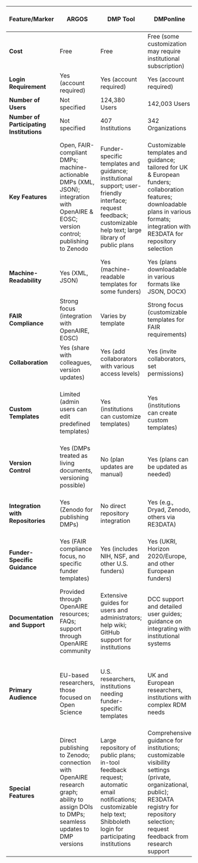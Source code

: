| **Feature/Marker**       | **ARGOS** | **DMP Tool** | **DMPonline** | **Data Stewardship Wizard (DSW)** |
|--------------------------|-----------|--------------|---------------|----------------------------------|
| **Cost**                 | Free      | Free         | Free (some customization may require institutional subscription) | Free (basic); customization requires programming skills |
| **Login Requirement**    | Yes (account required) | Yes (account required) | Yes (account required) | Yes (account required) |
| **Number of Users**      | Not specified | 124,380 Users | 142,003 Users | Not specified |
| **Number of Participating Institutions** | Not specified | 407 Institutions | 342 Organizations | Not specified |
| **Key Features**         | Open, FAIR-compliant DMPs; machine-actionable DMPs (XML, JSON); integration with OpenAIRE & EOSC; version control; publishing to Zenodo | Funder-specific templates and guidance; institutional support; user-friendly interface; request feedback; customizable help text; large library of public plans | Customizable templates and guidance; tailored for UK & European funders; collaboration features; downloadable plans in various formats; integration with RE3DATA for repository selection | Smart questionnaires; interactive data management planning; real-time collaboration; FAIR guidance & metrics; version history; extensive template customization using TDK; REST API for integrations |
| **Machine-Readability**  | Yes (XML, JSON) | Yes (machine-readable templates for some funders) | Yes (plans downloadable in various formats like JSON, DOCX) | Yes (JSON, RDF/XML) |
| **FAIR Compliance**      | Strong focus (integration with OpenAIRE, EOSC) | Varies by template | Strong focus (customizable templates for FAIR requirements) | Strong focus (FAIR metrics and evaluation, automated guidance on FAIR principles) |
| **Collaboration**        | Yes (share with colleagues, version updates) | Yes (add collaborators with various access levels) | Yes (invite collaborators, set permissions) | Yes (real-time collaboration, version control, comments and notes) |
| **Custom Templates**     | Limited (admin users can edit predefined templates) | Yes (institutions can customize templates) | Yes (institutions can create custom templates) | Yes (extensive customization through Template Development Kit and Knowledge Models) |
| **Version Control**      | Yes (DMPs treated as living documents, versioning possible) | No (plan updates are manual) | Yes (plans can be updated as needed) | Yes (every change is recorded with version history, can create snapshots) |
| **Integration with Repositories** | Yes (Zenodo for publishing DMPs) | No direct repository integration | Yes (e.g., Dryad, Zenodo, others via RE3DATA) | Yes (supports submission to external services, RDF export for interoperability) |
| **Funder-Specific Guidance** | Yes (FAIR compliance focus, no specific funder templates) | Yes (includes NIH, NSF, and other U.S. funders) | Yes (UKRI, Horizon 2020/Europe, and other European funders) | Yes (Horizon Europe, Horizon 2020, Science Europe) |
| **Documentation and Support** | Provided through OpenAIRE resources; FAQs; support through OpenAIRE community | Extensive guides for users and administrators; help wiki; GitHub support for institutions | DCC support and detailed user guides; guidance on integrating with institutional systems | Detailed API documentation; training materials for custom templates; video tutorials for Template Development Kit |
| **Primary Audience**     | EU-based researchers, those focused on Open Science | U.S. researchers, institutions needing funder-specific templates | UK and European researchers, institutions with complex RDM needs | Researchers needing a highly customizable and adaptive DMP process, those focused on FAIR principles |
| **Special Features**     | Direct publishing to Zenodo; connection with OpenAIRE research graph; ability to assign DOIs to DMPs; seamless updates to DMP versions | Large repository of public plans; in-tool feedback request; automatic email notifications; customizable help text; Shibboleth login for participating institutions | Comprehensive guidance for institutions; customizable visibility settings (private, organizational, public); RE3DATA registry for repository selection; request feedback from research support | Adaptive questioning; automatic guidance on FAIR principles; real-time collaborative editing; integration with FAIRsharing; version control with history; ability to create custom Knowledge Models |
